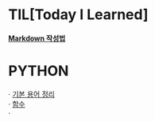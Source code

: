 # TIL[Today I Learned] 
#### [Markdown 작성법](https://gist.github.com/ihoneymon/652be052a0727ad59601)
# PYTHON
· [기본 용어 정리](https://github.com/LoveYaeMiko/TIL/blob/main/PYTHON/%EA%B8%B0%EB%B3%B8%20%EC%9A%A9%EC%96%B4%20%EC%A0%95%EB%A6%AC.md)   
· [함수](https://github.com/LoveYaeMiko/TIL/blob/main/PYTHON/%ED%95%A8%EC%88%98.md)   
·
    
